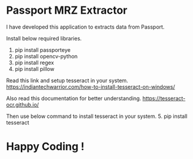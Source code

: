 # Passport MRZ Extractor
I have developed this application to extracts data from Passport.

Install below required libraries.
1. pip install passporteye
2. pip install opencv-python
3. pip install regex
4. pip install pillow

Read this link and setup tesseract in your system.
https://indiantechwarrior.com/how-to-install-tesseract-on-windows/

Also read this documentation for better understanding.
https://tesseract-ocr.github.io/

Then use below command to install tesseract in your system.
5. pip install tesseract

# Happy Coding !
